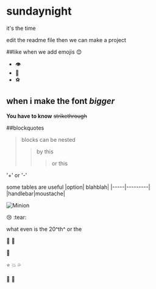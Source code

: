 # sundaynight
it's the time

edit the readme file
then we can make a project

##like when we add emojis :blush: 
* :eye:
* :nose:
* :soccer:

## when i make the font _bigger_ ##


__You have to know__
~~strikethrough~~

##blockquotes
> blocks can be nested
>> by this
> > > or this

'+' or '-'

some tables are useful
|option| blahblah|
|-----|---------|
|handlebar|moustache|

![Minion](https://octodex.github.com/images/minion.png)

:cry: :tear:

what even is the 20^th^ or the 

:clap: :facepunch:

:star2:

:star:
:boom:
:sweat_drops:

:fu:
:clap:

